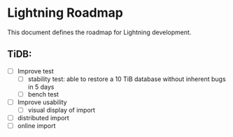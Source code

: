# Lightning Roadmap

This document defines the roadmap for Lightning development.

## TiDB:

+ [ ] Improve test
    - [ ] stability test: able to restore a 10 TiB database without inherent bugs in 5 days
    - [ ] bench test
+ [ ] Improve usability
    - [ ] visual display of import
+ [ ] distributed import
+ [ ] online import
